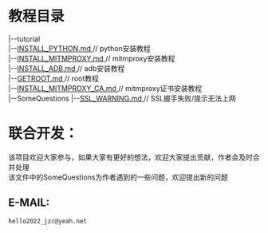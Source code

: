 # 教程目录
  |--tutorial  
        |--[INSTALL_PYTHON.md  ](/tutorial/INSTALL_PYTHON.md)  // python安装教程  
        |--[INSTALL_MITMPROXY.md  ](/tutorial/INSTALL_MITMPROXY.md)  // mitmproxy安装教程  
        |--[INSTALL_ADB.md  ](/tutorial/INSTALL_ADB.md)  // adb安装教程  
        |--[GETROOT.md  ](/tutorial/GETROOT.md)  // root教程  
        |--[INSTALL_MITMPROXY_CA.md  ](/tutorial/INSTALL_MITMPROXY_CA.md)  // mitmproxy证书安装教程  
        |--SomeQuestions
                |--[SSL_WARNING.md  ](/tutorial/SomeQuestions/SSL_WARNING.md)  // SSL握手失败/提示无法上网  

# 联合开发：
  该项目欢迎大家参与，如果大家有更好的想法，欢迎大家提出贡献，作者会及时合并处理  
  该文件中的SomeQuestions为作者遇到的一些问题，欢迎提出新的问题  
  ## E-MAIL:
    hello2022_jzc@yeah.net  
